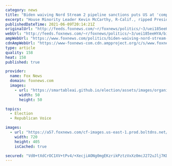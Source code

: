 ```yaml
---
category: news
title: "Biden waiving Nord Stream 2 pipeline sanctions puts US at 'competitive disadvantage': GOP leader McCarthy"
excerpt: "House Minority Leader Kevin McCarthy, R-Calif., ripped President Biden’s decision to waive sanctions on the Russia-backed Nord Stream 2 pipeline, arguing the move would hurt the U.S. economy and geopolitical interests."
publishedDateTime: 2021-06-09T20:14:21Z
originalUrl: "http://feeds.foxnews.com/~r/foxnews/politics/~3/uei185eeHYA/biden-waiving-nord-stream-2-pipeline-sanctions-mccarthy"
webUrl: "http://feeds.foxnews.com/~r/foxnews/politics/~3/uei185eeHYA/biden-waiving-nord-stream-2-pipeline-sanctions-mccarthy"
ampWebUrl: "https://www.foxnews.com/politics/biden-waiving-nord-stream-2-pipeline-sanctions-mccarthy.amp"
cdnAmpWebUrl: "https://www-foxnews-com.cdn.ampproject.org/c/s/www.foxnews.com/politics/biden-waiving-nord-stream-2-pipeline-sanctions-mccarthy.amp"
type: article
quality: 158
heat: 158
published: true

provider:
  name: Fox News
  domain: foxnews.com
  images:
    - url: "https://smartableai.github.io/election/assets/images/organizations/foxnews.com-50x50.jpg"
      width: 50
      height: 50

topics:
  - Election
  - Republican Voice

images:
  - url: "https://a57.foxnews.com/cf-images.us-east-1.prod.boltdns.net/v1/static/694940094001/9effcbb3-b713-47d7-bef3-5aa43c57b4d4/9fa727a2-00b4-4232-a155-442dc4e5f534/1280x720/match/720/405/image.jpg?ve=1&tl=1"
    width: 720
    height: 405
    isCached: true

secured: "Vd0+tXdCrOC1XV+tPv4/+XecjiAONg0mgEKzrikPztzVxXz0mcJ272uJlj7KDWBBFM5X5enl1+jT0IE+ds8dAKI/nswyI/nyMN6NzNSM5adSZmBBwj104TL42f3zqPD5TuAUAzUT+GvIpiqmHAHpqU/a4jCwgZrHEx54ntZx0OPzi/9lIai5nTFiN/dFuEC/3hGoa71GQWMj1KGn9jWPyUBncROqrX66lS9dHNzHKO1PGsyZ5enuf6+qFKxlr49gZxmRinpnDb/rOI7qPxYLgktKGFFq6TIM5weOcBjjV00JTpwyw+mXrJC1vYjrG6VIYlYe+Z5v3JCICyREN6/4DHA1Po0yUfTK6Dnj0KjYlR4=;ENIZZzQtQxA1wVlmKrk2PA=="
---
```


